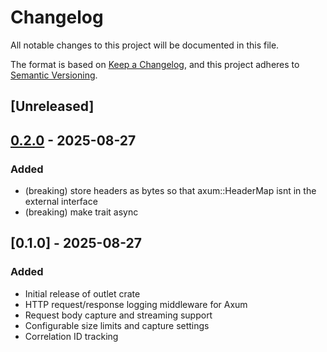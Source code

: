 # Changelog

All notable changes to this project will be documented in this file.

The format is based on [Keep a Changelog](https://keepachangelog.com/en/1.0.0/),
and this project adheres to [Semantic Versioning](https://semver.org/spec/v2.0.0.html).

## [Unreleased]

## [0.2.0](https://github.com/doublewordai/outlet/compare/v0.1.0...v0.2.0) - 2025-08-27

### Added

- (breaking) store headers as bytes so that axum::HeaderMap isnt in the external interface
- (breaking) make trait async

## [0.1.0] - 2025-08-27

### Added
- Initial release of outlet crate
- HTTP request/response logging middleware for Axum
- Request body capture and streaming support
- Configurable size limits and capture settings
- Correlation ID tracking